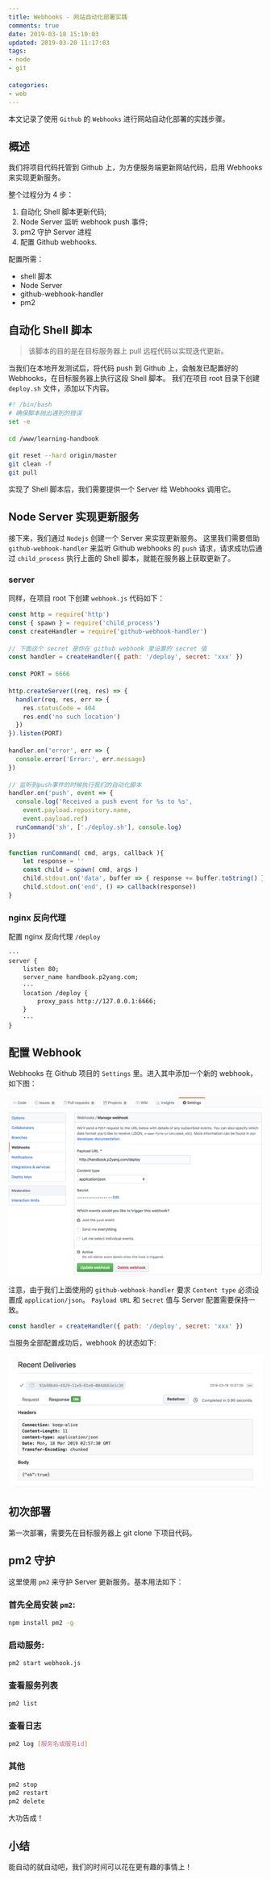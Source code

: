 ```yaml
---
title: Webhooks - 网站自动化部署实践
comments: true
date: 2019-03-18 15:10:03
updated: 2019-03-20 11:17:03
tags:
- node
- git

categories:
- web
---
```


本文记录了使用 `Github` 的 `Webhooks` 进行网站自动化部署的实践步骤。

<!--truncate-->
## 概述
我们将项目代码托管到 Github 上，为方便服务端更新网站代码，启用 Webhooks 来实现更新服务。

整个过程分为 4 步：
1. 自动化 Shell 脚本更新代码;
2. Node Server 监听 webhook push 事件;
3. pm2 守护 Server 进程
4. 配置 Github webhooks.

配置所需：
* shell 脚本
* Node Server
* github-webhook-handler
* pm2

## 自动化 Shell 脚本
> 该脚本的目的是在目标服务器上 pull 远程代码以实现迭代更新。

当我们在本地开发测试后，将代码 push 到 Github 上，会触发已配置好的 Webhooks，在目标服务器上执行这段 Shell 脚本。
我们在项目 root 目录下创建 `deploy.sh` 文件，添加以下内容。

```bash
#! /bin/bash
# 确保脚本抛出遇到的错误
set -e

cd /www/learning-handbook

git reset --hard origin/master
git clean -f
git pull
```

实现了 Shell 脚本后，我们需要提供一个 Server 给 Webhooks 调用它。

## Node Server 实现更新服务
接下来，我们通过 `Nodejs` 创建一个 Server 来实现更新服务。
这里我们需要借助 `github-webhook-handler` 来监听 Github webhooks 的 `push` 请求，请求成功后通过 `child_process` 执行上面的 Shell 脚本，就能在服务器上获取更新了。

### server
同样，在项目 root 下创建 `webhook.js` 代码如下：

```js
const http = require('http')
const { spawn } = require('child_process')
const createHandler = require('github-webhook-handler')

// 下面这个 secret 是你在 github webhook 里设置的 secret 值
const handler = createHandler({ path: '/deploy', secret: 'xxx' })

const PORT = 6666

http.createServer((req, res) => {
  handler(req, res, err => {
    res.statusCode = 404
    res.end('no such location')
  })
}).listen(PORT)

handler.on('error', err => {
  console.error('Error:', err.message)
})

// 监听到push事件的时候执行我们的自动化脚本
handler.on('push', event => {
  console.log('Received a push event for %s to %s',
    event.payload.repository.name,
    event.payload.ref)
  runCommand('sh', ['./deploy.sh'], console.log)
})

function runCommand( cmd, args, callback ){
    let response = ''
    const child = spawn( cmd, args )
    child.stdout.on('data', buffer => { response += buffer.toString() })
    child.stdout.on('end', () => callback(response))
}
```

### nginx 反向代理
配置 nginx 反向代理 `/deploy`

```nginx
···
server {
    listen 80;
    server_name handbook.p2yang.com;
    ···
    location /deploy {
        proxy_pass http://127.0.0.1:6666;
    }
    ···
}
```


## 配置 Webhook
Webhooks 在 Github 项目的 `Settings` 里。进入其中添加一个新的 webhook，如下图：

![Github webhooks](/images/github-webhook.png)

注意，由于我们上面使用的 `github-webhook-handler` 要求 `Content type` 必须设置成 `application/json`。
`Payload URL` 和 `Secret` 值与 Server 配置需要保持一致。

```js
const handler = createHandler({ path: '/deploy', secret: 'xxx' })
```

当服务全部配置成功后，webhook 的状态如下:

![Github webhook push status](/images/github-webhook-status.png)

## 初次部署
第一次部署，需要先在目标服务器上 git clone 下项目代码。

## pm2 守护
这里使用 `pm2` 来守护 Server 更新服务。基本用法如下：

### 首先全局安装 `pm2`:
```bash
npm install pm2 -g
```

### 启动服务:
```bash
pm2 start webhook.js
```

### 查看服务列表
```bash
pm2 list
```

### 查看日志
```bash
pm2 log [服务名或服务id]
```

### 其他
```bash
pm2 stop
pm2 restart
pm2 delete
```

大功告成！

## 小结
能自动的就自动吧，我们的时间可以花在更有趣的事情上！
